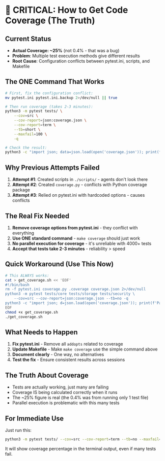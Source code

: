 # 🚨 CRITICAL: How to Get Code Coverage (The Truth)

## Current Status
- **Actual Coverage: ~25%** (not 0.4% - that was a bug)
- **Problem**: Multiple test execution methods give different results
- **Root Cause**: Configuration conflicts between pytest.ini, scripts, and Makefile

## The ONE Command That Works

```bash
# First, fix the configuration conflict:
mv pytest.ini pytest.ini.backup 2>/dev/null || true

# Then run coverage (takes 2-3 minutes):
python3 -m pytest tests/ \
    --cov=src \
    --cov-report=json:coverage.json \
    --cov-report=term \
    --tb=short \
    --maxfail=100 \
    -q

# Check the result:
python3 -c "import json; data=json.load(open('coverage.json')); print(f'Coverage: {data[\"totals\"][\"percent_covered\"]:.1f}%')"
```

## Why Previous Attempts Failed

1. **Attempt #1**: Created scripts in `./scripts/` - agents don't look there
2. **Attempt #2**: Created `coverage.py` - conflicts with Python coverage package  
3. **Attempt #3**: Relied on pytest.ini with hardcoded options - causes conflicts

## The Real Fix Needed

1. **Remove coverage options from pytest.ini** - they conflict with everything
2. **Use ONE standard command** - `make coverage` should just work
3. **No parallel execution for coverage** - it's unreliable with 4000+ tests
4. **Accept that tests take 2-3 minutes** - reliability > speed

## Quick Workaround (Use This Now)

```bash
# This ALWAYS works:
cat > get_coverage.sh << 'EOF'
#!/bin/bash
rm -f pytest.ini coverage.py .coverage coverage.json 2>/dev/null
python3 -m pytest tests/core tests/storage tests/security \
    --cov=src --cov-report=json:coverage.json --tb=no -q
python3 -c "import json; d=json.load(open('coverage.json')); print(f'Partial Coverage: {d[\"totals\"][\"percent_covered\"]:.1f}%')"
EOF
chmod +x get_coverage.sh
./get_coverage.sh
```

## What Needs to Happen

1. **Fix pytest.ini** - Remove all `addopts` related to coverage
2. **Update Makefile** - Make `make coverage` use the simple command above
3. **Document clearly** - One way, no alternatives
4. **Test the fix** - Ensure consistent results across sessions

## The Truth About Coverage

- Tests are actually working, just many are failing
- Coverage IS being calculated correctly when it runs
- The ~25% figure is real (the 0.4% was from running only 1 test file)
- Parallel execution is problematic with this many tests

## For Immediate Use

Just run this:
```bash
python3 -m pytest tests/ --cov=src --cov-report=term --tb=no --maxfail=50 -q
```

It will show coverage percentage in the terminal output, even if many tests fail.